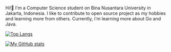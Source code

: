 
Hi!:wave: I'm a Computer Science student on Bina Nusantara University in Jakarta, Indonesia. I like to contribute to open source project as my hobbies and learning more from others. Currently, i'm learning more about Go and Java.  

[![Top Langs](https://github-readme-stats.vercel.app/api/top-langs/?username=williamChang80&theme=tokyonight)](https://github-readme-stats.vercel.app/api/top-langs/?username=williamChang80&theme=tokyonight)

[![My GitHub stats](https://github-readme-stats.vercel.app/api?username=williamChang80&show_icons=true&theme=tokyonight)](https://github-readme-stats.vercel.app/api?username=williamChang80&show_icons=true&theme=tokyonight)
